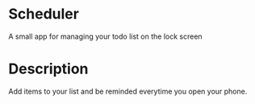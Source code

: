 # Scheduler
A small app for managing your todo list on the lock screen

# Description
Add items to your list and be reminded everytime you open your phone.
